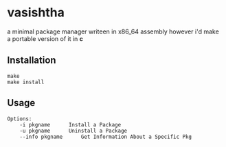 # vasishtha
a minimal package manager writeen in x86_64 assembly however i'd make a portable version of it in **c** 

## Installation
```
make
make install
```
## Usage
```Usage: vasishtha [options]
Options:
	-i pkgname 		Install a Package
	-u pkgname		Uninstall a Package
	--info pkgname 		Get Information About a Specific Pkg
```

